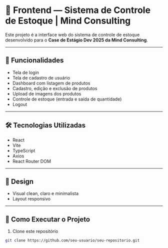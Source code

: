 # 🚀 Frontend — Sistema de Controle de Estoque | Mind Consulting

Este projeto é a interface web do sistema de controle de estoque desenvolvido para o **Case de Estágio Dev 2025 da Mind Consulting**.

---

## 🎯 Funcionalidades

- Tela de login
- Tela de cadastro de usuário
- Dashboard com listagem de produtos
- Cadastro, edição e exclusão de produtos
- Upload de imagens dos produtos
- Controle de estoque (entrada e saída de quantidade)
- Logout

---

## 🛠️ Tecnologias Utilizadas

- React
- Vite
- TypeScript
- Axios
- React Router DOM

---

## 🎨 Design

- Visual clean, claro e minimalista
- Layout responsivo

---

## 🚀 Como Executar o Projeto

1. Clone este repositório
```bash
git clone https://github.com/seu-usuario/seu-repositorio.git
